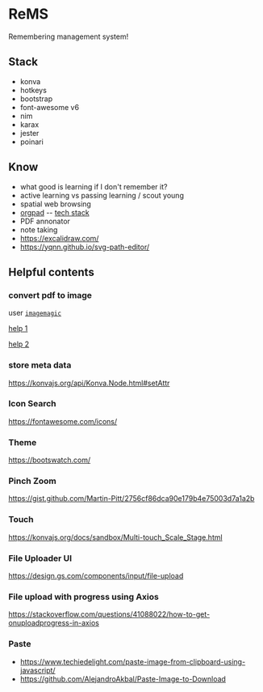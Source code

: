 # ReMS
Remembering management system!


## Stack
- konva
- hotkeys
- bootstrap
- font-awesome v6
- nim
- karax
- jester
- poinari


## Know
- what good is learning if I don't remember it?
- active learning vs passing learning / scout young
- spatial web browsing
- [orgpad](https://orgpad.com/) -- [tech stack](https://orgpad.com/o/Cx0toaAblKpKUSZasDxsxK?token=DtN36_XBJGqKhdJk2pwl1Z)
- PDF annonator
- note taking
- https://excalidraw.com/
- https://yqnn.github.io/svg-path-editor/

## Helpful contents

### convert pdf to image
user [`imagemagic`](https://linuxhint.com/imagemagick-convert-pdf-png/)

[help 1](https://stackoverflow.com/questions/32466112/imagemagick-convert-pdf-to-jpeg-failedtoexecutecommand-gswin32c-exe-pdfdel)

[help 2](https://imagemagick.org/Usage/windows/#conversion)

### store meta data
https://konvajs.org/api/Konva.Node.html#setAttr

### Icon Search
https://fontawesome.com/icons/

### Theme
https://bootswatch.com/

### Pinch Zoom
https://gist.github.com/Martin-Pitt/2756cf86dca90e179b4e75003d7a1a2b

### Touch
https://konvajs.org/docs/sandbox/Multi-touch_Scale_Stage.html

### File Uploader UI
https://design.gs.com/components/input/file-upload

### File upload with progress using Axios
https://stackoverflow.com/questions/41088022/how-to-get-onuploadprogress-in-axios
 
### Paste
- https://www.techiedelight.com/paste-image-from-clipboard-using-javascript/
- https://github.com/AlejandroAkbal/Paste-Image-to-Download
